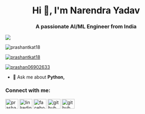 <h1 align="center">Hi 👋, I'm Narendra Yadav</h1>
<h3 align="center">A passionate  AI/ML Engineer from India</h3>
<img align="center" src="https://user-images.githubusercontent.com/44065405/111357396-4762fb00-86af-11eb-9e10-a85de2046614.gif" width"1200px"/>
<p align="left"> <img src="https://komarev.com/ghpvc/?username=prashantkat18&label=Profile%20views&color=0e75b6&style=flat" alt="prashantkat18" /> </p>

<p align="left"> <a href="https://github.com/ryo-ma/github-profile-trophy"><img src="https://github-profile-trophy.vercel.app/?username=prashantkat18" alt="prashantkat18" /></a> </p>

<p align="left"> <a href="https://twitter.com/NARENDR93012855?s=08" target="blank"><img src="https://img.shields.io/twitter/follow/prashan06902633?logo=twitter&style=for-the-badge" alt="prashan06902633" /></a> </p>

- 💬 Ask me about **Python,**

<h3 align="left">Connect with me:</h3>
<p align="left">
<a href="https://twitter.com/prashan06902633" target="blank"><img align="center" src="https://cdn.jsdelivr.net/npm/simple-icons@3.0.1/icons/twitter.svg" alt="prashan06902633" height="30" width="40" /></a>
<a href="https://linkedin.com/in/linkedin.com/in/prashant-katiyar-259378177" target="blank"><img align="center" src="https://cdn.jsdelivr.net/npm/simple-icons@3.0.1/icons/linkedin.svg" alt="linkedin.com/in/prashant-katiyar-259378177" height="30" width="40" /></a>
<a href="https://fb.com/facebook.com/prashant.kat.77" target="blank"><img align="center" src="https://cdn.jsdelivr.net/npm/simple-icons@3.0.1/icons/facebook.svg" alt="facebook.com/prashant.kat.77" height="30" width="40" /></a>
  <a href="https://github.com/PrashantKat18" target="blank"><img align="center" src="https://cdn.jsdelivr.net/npm/simple-icons@3.0.1/icons/github.svg" alt="github" height="30" width="40" /></a>
   <a href="https://www.hackerrank.com/Prashantkat?hr_r=1" target="blank"><img align="center" src="https://cdn.jsdelivr.net/npm/simple-icons@3.0.1/icons/hackerrank.svg" alt="github" height="30" width="40" /></a>
</p>

